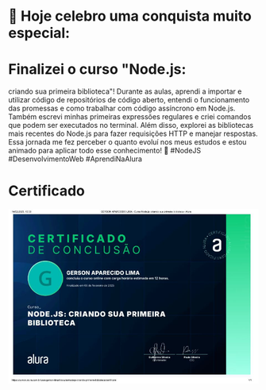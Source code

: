 # 🎉 Hoje celebro uma conquista muito especial: 
# Finalizei o curso "Node.js: 
criando sua primeira biblioteca"! Durante as aulas, aprendi a importar e utilizar código de repositórios de código aberto, entendi o funcionamento das promessas e como trabalhar com código assíncrono em Node.js. Também escrevi minhas primeiras expressões regulares e criei comandos que podem ser executados no terminal. Além disso, explorei as bibliotecas mais recentes do Node.js para fazer requisições HTTP e manejar respostas. Essa jornada me fez perceber o quanto evoluí nos meus estudos e estou animado para aplicar todo esse conhecimento! 🚀 #NodeJS #DesenvolvimentoWeb #AprendiNaAlura




# Certificado
![Certificado](https://github.com/GersonAparecidoLima/NodePrimeiraBiblioteca/blob/master/Certificado/Certificado.JPG)

